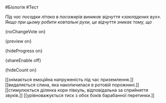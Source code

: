 #Біологія #Тест

*Під час посадки літака в пасажирів виникає відчуття «закладених вух».  Якщо при цьому робити ковтальні рухи, це відчуття зникає тому, що*

{noChangeVote on}

{preview on}

{hideProgress on}

{shareEnable off}

{hideCount on}

[[знімається емоційна напруженість під час приземлення.]]
[[видаляється слина, яка накопичилася в ротовій порожнині.]]
[[стимулюється ділянка кори півкуль, відповідальна за сприйняття звуків.]]
[[урівноважується тиск з обох боків барабанної перетинки.]]
